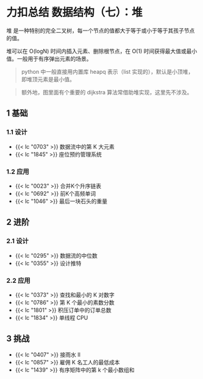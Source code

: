 # 力扣总结 数据结构（七）：堆


堆 是一种特别的完全二叉树，每一个节点的值都大于等于或小于等于其孩子节点的值。

堆可以在 O(logN) 时间内插入元素、删除根节点，在 O(1) 时间获得最大值或最小值。一般用于有序弹出元素的场景。

> python 中一般直接用内置库 heapq 表示（list 实现的），默认是小顶堆，即堆顶元素是最小值。

> 额外地，图里面有个重要的 dijkstra 算法常借助堆实现，这里先不涉及。

## 1 基础

### 1.1 设计

- {{< lc "0703" >}} 数据流中的第 K 大元素
- {{< lc "1845" >}} 座位预约管理系统

### 1.2 应用

- {{< lc "0023" >}} 合并K个升序链表
- {{< lc "0692" >}} 前K个高频单词
- {{< lc "1046" >}} 最后一块石头的重量

## 2 进阶

### 2.1 设计

- {{< lc "0295" >}} 数据流的中位数
- {{< lc "0355" >}} 设计推特

### 2.2 应用

- {{< lc "0373" >}} 查找和最小的 K 对数字
- {{< lc "0786" >}} 第 K 个最小的素数分数
- {{< lc "1801" >}} 积压订单中的订单总数
- {{< lc "1834" >}} 单线程 CPU

## 3 挑战

- {{< lc "0407" >}} 接雨水 II
- {{< lc "0857" >}} 雇佣 K 名工人的最低成本
- {{< lc "1439" >}} 有序矩阵中的第 k 个最小数组和

